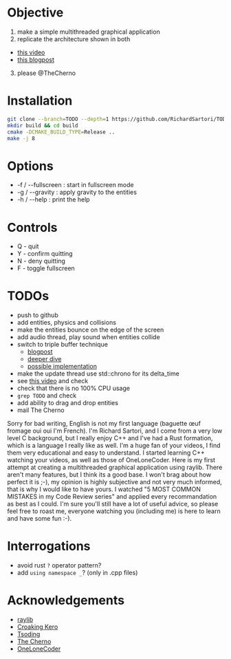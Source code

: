 # Objective

1. make a simple multithreaded graphical application
2. replicate the architecture shown in both
  - [this video](https://youtu.be/1bAb1CfgZrs)
  - [this blogpost](http://croakingkero.com/tutorials/multi_threaded_framework/)
3. please @TheCherno

# Installation

```bash
git clone --branch=TODO --depth=1 https://github.com/RichardSartori/TODO
mkdir build && cd build
cmake -DCMAKE_BUILD_TYPE=Release ..
make -j 8
```

# Options

* -f / --fullscreen : start in fullscreen mode
* -g / --gravity    : apply gravity to the entities
* -h / --help       : print the help

# Controls

* Q - quit
* Y - confirm quitting
* N - deny quitting
* F - toggle fullscreen

# TODOs

- push to github
- add entities, physics and collisions
- make the entities bounce on the edge of the screen
- add audio thread, play sound when entities collide
- switch to triple buffer technique
  - [blogpost](https://www.anandtech.com/show/2794/2)
  - [deeper dive](https://github.com/remis-thoughts/blog/blob/master/triple-buffering/src/main/md/triple-buffering.md)
  - [possible implementation](https://github.com/p4checo/triplebuffer-sync)
- make the update thread use std::chrono for its delta_time
- see [this video](https://youtu.be/bBFWtnqQnQU?si=LwdXE1duTNB5k-Dk) and check
- check that there is no 100% CPU usage
- `grep TODO` and check
- add ability to drag and drop entities
- mail The Cherno

Sorry for bad writing, English is not my first language (baguette œuf fromage oui oui I'm French). I'm Richard Sartori, and I come from a very low level C background, but I really enjoy C++ and I've had a Rust formation, which is a language I really like as well. I'm a huge fan of your videos, I find them very educational and easy to understand. I started learning C++ watching your videos, as well as those of OneLoneCoder. Here is my first attempt at creating a multithreaded graphical application using raylib. There aren't many features, but I think its a good base. I won't brag about how perfect it is ;-), my opinion is highly subjective and not very much informed, that is why I would like to have yours. I watched "5 MOST COMMON MISTAKES in my Code Review series" and applied every recommandation as best as I could. I'm sure you'll still have a lot of useful advice, so please feel free to roast me, everyone watching you (including me) is here to learn and have some fun :-).

# Interrogations

- avoid rust `?` operator pattern?
- add `using namespace _`? (only in .cpp files)

# Acknowledgements

- [raylib](https://www.raylib.com/)
- [Croaking Kero](https://www.youtube.com/@UltimaN3rd)
- [Tsoding](https://www.youtube.com/tsoding)
- [The Cherno](https://www.youtube.com/@TheCherno)
- [OneLoneCoder](https://www.youtube.com/javidx9)
